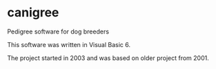 # canigree
Pedigree software for dog breeders

This software was written in Visual Basic 6. 

The project started in 2003 and was based on older project from 2001.
